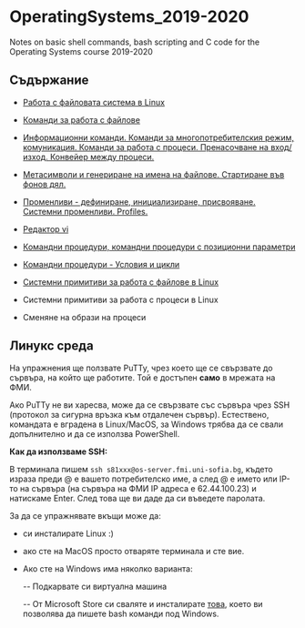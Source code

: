 
# OperatingSystems_2019-2020
Notes on basic shell commands, bash scripting and C code for the Operating Systems course 2019-2020

## Съдържание

- [Работа с файловата система в Linux](https://github.com/carolinepetrova/OperatingSystems_2019-2020/tree/master/week1)
 
 - [Команди за работа с файлове](https://github.com/carolinepetrova/OperatingSystems_2019-2020/tree/master/week2)

- [Информационни команди. Команди за многопотребителския режим, комуникация. Команди за работа с процеси. Пренасочване на вход/изход. Конвейер между процеси.](https://github.com/carolinepetrova/OperatingSystems_2019-2020/tree/master/week3-4)

-  [Метасимволи и генериране на имена на файлове. Стартиране във фонов дял.](https://github.com/carolinepetrova/OperatingSystems_2019-2020/tree/master/week5)

- [Променливи - дефиниране, инициализиране, присвояване. Системни променливи. Profiles.](https://github.com/carolinepetrova/OperatingSystems_2019-2020/tree/master/week6)

- [Редактор vi](https://github.com/carolinepetrova/OperatingSystems_2019-2020/tree/master/week7)

-  [Командни процедури, командни процедури с позиционни параметри](https://github.com/carolinepetrova/OperatingSystems_2019-2020/tree/master/week8)

- [Командни процедури - Условия и цикли](https://github.com/carolinepetrova/OperatingSystems_2019-2020/tree/master/week9)

- [Системни примитиви за работа с файлове в Linux](https://github.com/carolinepetrova/OperatingSystems_2019-2020/tree/master/week11)

- Системни примитиви за работа с процеси в Linux

- Сменяне на образи на процеси


## Линукс среда
На упражнения ще ползвате PuTTy, чрез което ще се свързвате до сървъра, на който ще работите. Той е достъпен **само** в мрежата на ФМИ.  

Ако PuTTy не ви харесва, може да се свързвате със сървъра чрез SSH (протокол за сигурна връзка към отдалечен сървър). Естествено, командата е вградена в Linux/MacOS, за Windows трябва да се свали допълнително и да се използва PowerShell. 

**Как да използваме SSH:**

В терминала пишем
`ssh s81xxx@os-server.fmi.uni-sofia.bg`, където израза преди @ е вашето потребителско име, а след @ е името или IP-то на сървъра (на сървъра на ФМИ IP адреса е 62.44.100.23) и натискаме Enter. След това ще ви даде да си въведете паролата.

За да се упражнявате вкъщи може да:

 - си инсталирате Linux :)
 
 - ако сте на MacOS просто отваряте терминала и сте вие.
 
 - Ако сте на Windows има няколко варианта:
 
	 -- Подкарвате си виртуална машина 
	 
	 -- От Microsoft Store си сваляте и инсталирате [това](https://www.microsoft.com/en-us/p/ubuntu/9nblggh4msv6?activetab=pivot:overviewtab), което ви позволява да пишете bash команди под Windows. 

